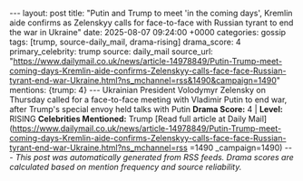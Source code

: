 --- layout: post title: "Putin and Trump to meet 'in the coming days', Kremlin aide confirms as Zelenskyy calls for face-to-face with Russian tyrant to end the war in Ukraine" date: 2025-08-07 09:24:00 +0000 categories: gossip tags: [trump, source-daily_mail, drama-rising] drama_score: 4 primary_celebrity: trump source: daily_mail source_url: "https://www.dailymail.co.uk/news/article-14978849/Putin-Trump-meet-coming-days-Kremlin-aide-confirms-Zelenskyy-calls-face-face-Russian-tyrant-end-war-Ukraine.html?ns_mchannel=rss&1490&campaign=1490" mentions: {trump: 4} --- Ukrainian President Volodymyr Zelensky on Thursday called for a face-to-face meeting with Vladimir Putin to end war, after Trump's special envoy held talks with Putin **Drama Score:** 4 | **Level:** RISING **Celebrities Mentioned:** Trump [Read full article at Daily Mail](https://www.dailymail.co.uk/news/article-14978849/Putin-Trump-meet-coming-days-Kremlin-aide-confirms-Zelenskyy-calls-face-face-Russian-tyrant-end-war-Ukraine.html?ns_mchannel=rss =1490 _campaign=1490) --- *This post was automatically generated from RSS feeds. Drama scores are calculated based on mention frequency and source reliability.*